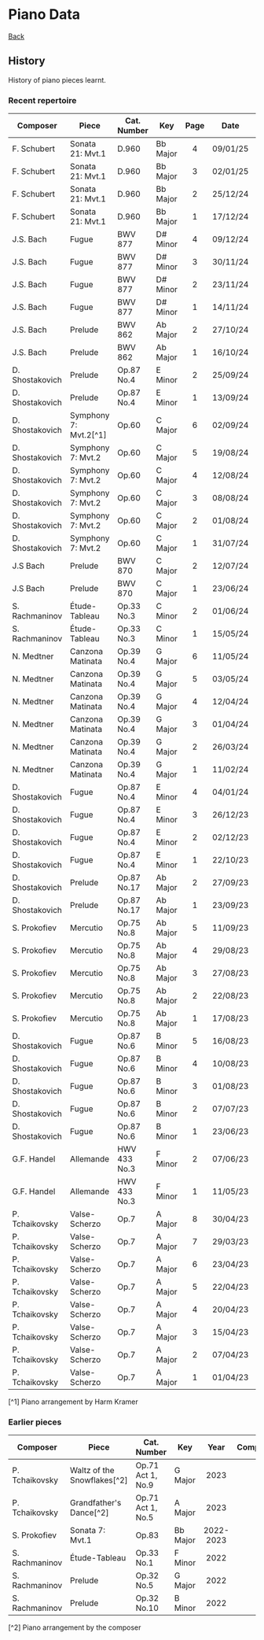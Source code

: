 # Piano Data

[Back](README.md)

## History

History of piano pieces learnt.

### Recent repertoire

|    Composer     |         Piece         | Cat. Number  |   Key    | Page  |   Date   | Maintained |
| --------------- | --------------------- | ------------ | -------- | :---: | :------: | :--------: |
| F. Schubert     | Sonata 21: Mvt.1      | D.960        | Bb Major |   4   | 09/01/25 |     *      |
| F. Schubert     | Sonata 21: Mvt.1      | D.960        | Bb Major |   3   | 02/01/25 |     *      |
| F. Schubert     | Sonata 21: Mvt.1      | D.960        | Bb Major |   2   | 25/12/24 |     *      |
| F. Schubert     | Sonata 21: Mvt.1      | D.960        | Bb Major |   1   | 17/12/24 |     *      |
| J.S. Bach       | Fugue                 | BWV 877      | D# Minor |   4   | 09/12/24 |     *      |
| J.S. Bach       | Fugue                 | BWV 877      | D# Minor |   3   | 30/11/24 |     *      |
| J.S. Bach       | Fugue                 | BWV 877      | D# Minor |   2   | 23/11/24 |     *      |
| J.S. Bach       | Fugue                 | BWV 877      | D# Minor |   1   | 14/11/24 |     *      |
| J.S. Bach       | Prelude               | BWV 862      | Ab Major |   2   | 27/10/24 |     *      |
| J.S. Bach       | Prelude               | BWV 862      | Ab Major |   1   | 16/10/24 |     *      |
| D. Shostakovich | Prelude               | Op.87 No.4   | E Minor  |   2   | 25/09/24 |     *      |
| D. Shostakovich | Prelude               | Op.87 No.4   | E Minor  |   1   | 13/09/24 |     *      |
| D. Shostakovich | Symphony 7: Mvt.2[^1] | Op.60        | C Major  |   6   | 02/09/24 |            |
| D. Shostakovich | Symphony 7: Mvt.2     | Op.60        | C Major  |   5   | 19/08/24 |            |
| D. Shostakovich | Symphony 7: Mvt.2     | Op.60        | C Major  |   4   | 12/08/24 |            |
| D. Shostakovich | Symphony 7: Mvt.2     | Op.60        | C Major  |   3   | 08/08/24 |            |
| D. Shostakovich | Symphony 7: Mvt.2     | Op.60        | C Major  |   2   | 01/08/24 |            |
| D. Shostakovich | Symphony 7: Mvt.2     | Op.60        | C Major  |   1   | 31/07/24 |            |
| J.S Bach        | Prelude               | BWV 870      | C Major  |   2   | 12/07/24 |     *      |
| J.S Bach        | Prelude               | BWV 870      | C Major  |   1   | 23/06/24 |     *      |
| S. Rachmaninov  | Étude-Tableau         | Op.33 No.3   | C Minor  |   2   | 01/06/24 |            |
| S. Rachmaninov  | Étude-Tableau         | Op.33 No.3   | C Minor  |   1   | 15/05/24 |            |
| N. Medtner      | Canzona Matinata      | Op.39 No.4   | G Major  |   6   | 11/05/24 |            |
| N. Medtner      | Canzona Matinata      | Op.39 No.4   | G Major  |   5   | 03/05/24 |            |
| N. Medtner      | Canzona Matinata      | Op.39 No.4   | G Major  |   4   | 12/04/24 |            |
| N. Medtner      | Canzona Matinata      | Op.39 No.4   | G Major  |   3   | 01/04/24 |            |
| N. Medtner      | Canzona Matinata      | Op.39 No.4   | G Major  |   2   | 26/03/24 |            |
| N. Medtner      | Canzona Matinata      | Op.39 No.4   | G Major  |   1   | 11/02/24 |            |
| D. Shostakovich | Fugue                 | Op.87 No.4   | E Minor  |   4   | 04/01/24 |     *      |
| D. Shostakovich | Fugue                 | Op.87 No.4   | E Minor  |   3   | 26/12/23 |     *      |
| D. Shostakovich | Fugue                 | Op.87 No.4   | E Minor  |   2   | 02/12/23 |     *      |
| D. Shostakovich | Fugue                 | Op.87 No.4   | E Minor  |   1   | 22/10/23 |     *      |
| D. Shostakovich | Prelude               | Op.87 No.17  | Ab Major |   2   | 27/09/23 |            |
| D. Shostakovich | Prelude               | Op.87 No.17  | Ab Major |   1   | 23/09/23 |            |
| S. Prokofiev    | Mercutio              | Op.75 No.8   | Ab Major |   5   | 11/09/23 |            |
| S. Prokofiev    | Mercutio              | Op.75 No.8   | Ab Major |   4   | 29/08/23 |            |
| S. Prokofiev    | Mercutio              | Op.75 No.8   | Ab Major |   3   | 27/08/23 |            |
| S. Prokofiev    | Mercutio              | Op.75 No.8   | Ab Major |   2   | 22/08/23 |            |
| S. Prokofiev    | Mercutio              | Op.75 No.8   | Ab Major |   1   | 17/08/23 |            |
| D. Shostakovich | Fugue                 | Op.87 No.6   | B Minor  |   5   | 16/08/23 |     *      |
| D. Shostakovich | Fugue                 | Op.87 No.6   | B Minor  |   4   | 10/08/23 |     *      |
| D. Shostakovich | Fugue                 | Op.87 No.6   | B Minor  |   3   | 01/08/23 |     *      |
| D. Shostakovich | Fugue                 | Op.87 No.6   | B Minor  |   2   | 07/07/23 |     *      |
| D. Shostakovich | Fugue                 | Op.87 No.6   | B Minor  |   1   | 23/06/23 |     *      |
| G.F. Handel     | Allemande             | HWV 433 No.3 | F Minor  |   2   | 07/06/23 |            |
| G.F. Handel     | Allemande             | HWV 433 No.3 | F Minor  |   1   | 11/05/23 |            |
| P. Tchaikovsky  | Valse-Scherzo         | Op.7         | A Major  |   8   | 30/04/23 |            |
| P. Tchaikovsky  | Valse-Scherzo         | Op.7         | A Major  |   7   | 29/03/23 |            |
| P. Tchaikovsky  | Valse-Scherzo         | Op.7         | A Major  |   6   | 23/04/23 |            |
| P. Tchaikovsky  | Valse-Scherzo         | Op.7         | A Major  |   5   | 22/04/23 |            |
| P. Tchaikovsky  | Valse-Scherzo         | Op.7         | A Major  |   4   | 20/04/23 |            |
| P. Tchaikovsky  | Valse-Scherzo         | Op.7         | A Major  |   3   | 15/04/23 |            |
| P. Tchaikovsky  | Valse-Scherzo         | Op.7         | A Major  |   2   | 07/04/23 |            |
| P. Tchaikovsky  | Valse-Scherzo         | Op.7         | A Major  |   1   | 01/04/23 |            |

[^1] Piano arrangement by Harm Kramer 

### Earlier pieces

|    Composer    |            Piece            |    Cat. Number    |   Key    |   Year    | Completed |
| -------------- | --------------------------- | ----------------- | -------- | :-------: | :-------: |
| P. Tchaikovsky | Waltz of the Snowflakes[^2] | Op.71 Act 1, No.9 | G Major  |   2023    |           |
| P. Tchaikovsky | Grandfather's Dance[^2]     | Op.71 Act 1, No.5 | A Major  |   2023    |           |
| S. Prokofiev   | Sonata 7: Mvt.1             | Op.83             | Bb Major | 2022-2023 |           |
| S. Rachmaninov | Étude-Tableau               | Op.33 No.1        | F Minor  |   2022    |     *     |
| S. Rachmaninov | Prelude                     | Op.32 No.5        | G Major  |   2022    |     *     |
| S. Rachmaninov | Prelude                     | Op.32 No.10       | B Minor  |   2022    |     *     |

[^2] Piano arrangement by the composer
